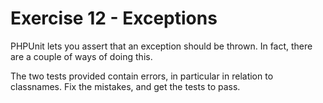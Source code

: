 # Exercise 12 - Exceptions

PHPUnit lets you assert that an exception should be thrown.  In fact, there are a couple of ways of doing this.

The two tests provided contain errors, in particular in relation to classnames.  Fix the mistakes, and get the tests to
pass.
